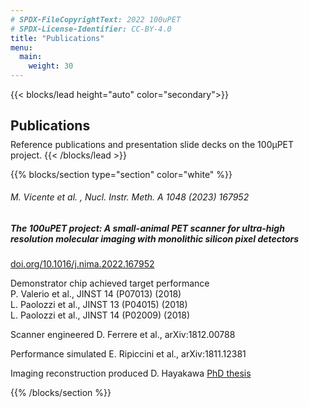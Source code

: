 ```yaml
---
# SPDX-FileCopyrightText: 2022 100uPET
# SPDX-License-Identifier: CC-BY-4.0
title: "Publications"
menu:
  main:
    weight: 30
---
```




{{< blocks/lead height="auto" color="secondary">}}
<h2 style="margin-bottom: 0.4em;">
    Publications
</h2>
<span class="apsq-lead-text">
    Reference publications and presentation slide decks on the 100µPET project.
</span>
{{< /blocks/lead >}}

{{% blocks/section type="section" color="white" %}}

<div class="card mb-4">
	<div class="card-body">
		<h6 class="card-title mb-2 text-muted">
			M. Vicente et al.
			, <em>Nucl. Instr. Meth. A 1048 (2023) 167952</em>
		</h6>
		<h5 class="card-title mb-1">
			<strong>The 100uPET project: A small-animal PET scanner for ultra-high resolution molecular imaging with monolithic silicon pixel detectors</strong>
		</h5>
		<div class="text-right">
			<a href="https://doi.org/10.1016/j.nima.2022.167952">doi.org/10.1016/j.nima.2022.167952</a>
		</div>
	</div>
</div>

Demonstrator chip achieved target performance  
P. Valerio et al., JINST 14 (P07013) (2018)  
L. Paolozzi et al., JINST 13 (P04015) (2018)  
L. Paolozzi et al., JINST 14 (P02009) (2018)  

Scanner engineered
D. Ferrere et al., arXiv:1812.00788

Performance simulated
E. Ripiccini et al., arXiv:1811.12381

Imaging reconstruction produced
D. Hayakawa [PhD thesis](http://dpnc.unige.ch/THESES/THESE_HAYAKAWA.pdf)

{{% /blocks/section %}}
